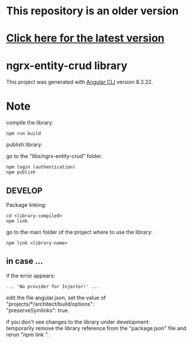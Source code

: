 # This repository is an older version
# [Click here for the latest version](https://github.com/jucasoft/ngrx-entity-crud)

# ngrx-entity-crud library
This project was generated with [Angular CLI](https://github.com/angular/angular-cli) version 8.3.22.

# Note

compile the library:  
```
npm run build
```

publish library:  
  
go to the "libs/ngrx-entity-crud" folder. 
```
npm login (authentication)
npm publish 
```

## DEVELOP
Package linking:
```
cd <library-compiled>
npm link
```
go to the main folder of the project where to use the library:
```
npm link <library-name>
```

##  in case ...
if the error appears:  

```
... 'No provider for Injector!' ...
```
edit the file angular.json, set the value of "projects/*/architect/build/options":  
"preserveSymlinks": true. 

if you don't see changes to the library under development:  
temporarily remove the library reference from the "package.json" file and rerun "npm link <library-name>". 


